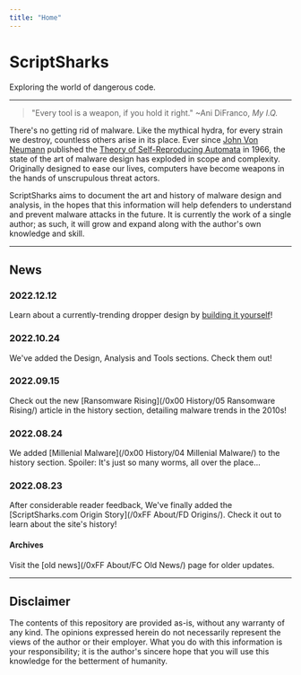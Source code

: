 ```yaml
---
title: "Home"
---
```


# ScriptSharks

Exploring the world of dangerous code.

***

> "Every tool is a weapon, if you hold it right." ~Ani DiFranco, _My I.Q._

There's no getting rid of malware. Like the mythical hydra, for every strain we destroy, countless others arise in its place. Ever since [John Von Neumann](https://en.wikipedia.org/wiki/John_von_Neumann) published the [Theory of Self-Reproducing Automata](https://cba.mit.edu/events/03.11.ASE/docs/VonNeumann.pdf) in 1966, the state of the art of malware design has exploded in scope and complexity. Originally designed to ease our lives, computers have become weapons in the hands of unscrupulous threat actors.

ScriptSharks aims to document the art and history of malware design and analysis, in the hopes that this information will help defenders to understand and prevent malware attacks in the future. It is currently the work of a single author; as such, it will grow and expand along with the author's own knowledge and skill.

***

## News

### 2022.12.12

Learn about a currently-trending dropper design by [building it yourself](/0x10%20Design/12%20Droppers/00%20Intro/)!

### 2022.10.24

We've added the Design, Analysis and Tools sections. Check them out!

### 2022.09.15

Check out the new [Ransomware Rising](/0x00 History/05 Ransomware Rising/) article in the history section, detailing malware trends in the 2010s!

### 2022.08.24

We added [Millenial Malware](/0x00 History/04 Millenial Malware/) to the history section. Spoiler: It's just so many worms, all over the place...

### 2022.08.23

After considerable reader feedback, We've finally added the [ScriptSharks.com Origin Story](/0xFF About/FD Origins/). Check it out to learn about the site's history!

#### Archives

Visit the [old news](/0xFF About/FC Old News/) page for older updates.

***

## Disclaimer

The contents of this repository are provided as-is, without any warranty of any kind. The opinions expressed herein do not necessarily represent the views of the author or their employer. What you do with this information is your responsibility; it is the author's sincere hope that you will use this knowledge for the betterment of humanity.